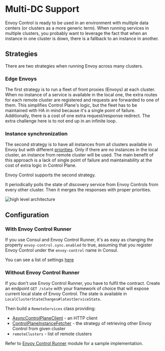 # Multi-DC Support

Envoy Control is ready to be used in an environment with multiple data centers (or clusters as a more generic term).
When running services in multiple clusters, you probably want to leverage the fact
that when an instance in one cluster is down, there is a fallback to an instance in another.

## Strategies
There are two strategies when running Envoy across many clusters.

### Edge Envoys
The first strategy is to run a fleet of front proxies (Envoys) at each cluster.
When no instance of a service is available in the local one,
the extra routes for each remote cluster are registered and requests are forwarded to one of them.
This simplifies Control Plane's logic, but the fleet has to be maintained with HA in mind because it's a single point
of failure.
Additionally, there is a cost of one extra request/response redirect.
The extra challenge here is to not end up in an infinite loop.

### Instance synchronization
The second strategy is to have all instances from all clusters available in Envoy but with different
[priorities](https://www.envoyproxy.io/docs/envoy/latest/intro/arch_overview/load_balancing/priority).
Only if there are no instances in the local cluster, an instance from remote cluster will be used.
The main benefit of this approach is a lack of single point of failure and maintainability at the cost of extra logic
in Control Plane.

Envoy Control supports the second strategy.

It periodically polls the state of discovery service from Envoy Controls from every other cluster.
Then it merges the responses with proper priorities.

![high level architecture](../assets/images/high_level_architecture.png)

## Configuration

### With Envoy Control Runner

If you use Consul and Envoy Control Runner, it's as easy as changing the property `envoy-control.sync.enabled` to true,
assuming that you register Envoy Control under the `envoy-control` name in Consul.

You can see a list of settings [here](../configuration.md#cross-dc-synchronization)

### Without Envoy Control Runner

If you don't use Envoy Control Runner, you have to fulfil the contract.
Create an endpoint `GET /state` with your framework of choice that will expose current local state of Envoy Control.
The state is available in `LocalClusterStateChanges#latestServiceState`.

Then build a `RemoteServices` class providing:

* [AsyncControlPlaneClient](https://github.com/allegro/envoy-control/blob/master/envoy-control-runner/src/main/kotlin/pl/allegro/tech/servicemesh/envoycontrol/synchronization/AsyncRestTemplateControlPlaneClient.kt) - an HTTP client
* [ControlPlaneInstanceFetcher](https://github.com/allegro/envoy-control/blob/master/envoy-control-source-consul/src/main/kotlin/pl/allegro/tech/servicemesh/envoycontrol/consul/synchronization/SimpleConsulInstanceFetcher.kt) - the strategy of retrieving other Envoy Control from given cluster
* `remoteClusters` - list of remote clusters

Refer to [Envoy Control Runner](https://github.com/allegro/envoy-control/tree/master/envoy-control-runner) module for a sample implementation.
